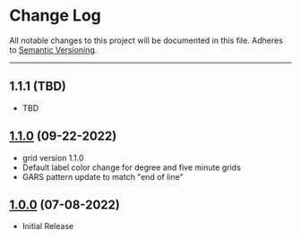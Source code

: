 # Change Log
All notable changes to this project will be documented in this file.
Adheres to [Semantic Versioning](http://semver.org/).

---

## 1.1.1 (TBD)

* TBD

## [1.1.0](https://github.com/ngageoint/gars-java/releases/tag/1.1.0) (09-22-2022)

* grid version 1.1.0
* Default label color change for degree and five minute grids
* GARS pattern update to match "end of line"

## [1.0.0](https://github.com/ngageoint/gars-java/releases/tag/1.0.0) (07-08-2022)

* Initial Release
